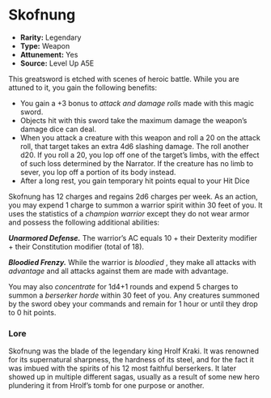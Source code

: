 
# Skofnung

* **Rarity:** Legendary
* **Type:** Weapon
* **Attunement:** Yes
* **Source:** Level Up A5E


This greatsword is etched with scenes of heroic battle. While you are attuned to it, you gain the following benefits:

* You gain a +3 bonus to _attack and damage rolls_  made with this magic sword.
* Objects hit with this sword take the maximum damage the weapon’s damage dice can deal.
* When you attack a creature with this weapon and roll a 20 on the attack roll, that target takes an extra 4d6 slashing damage. The roll another d20\. If you roll a 20, you lop off one of the target’s limbs, with the effect of such loss determined by the Narrator. If the creature has no limb to sever, you lop off a portion of its body instead.
* After a long rest, you gain temporary hit points equal to your Hit Dice

Skofnung has 12 charges and regains 2d6 charges per week. As an action, you may expend 1 charge to summon a warrior spirit within 30 feet of you. It uses the statistics of a _champion warrior_  except they do not wear armor and possess the following additional abilities:

_**Unarmored Defense.**_ The warrior’s AC equals 10 + their Dexterity modifier + their Constitution modifier (total of 18).

_**Bloodied Frenzy.**_ While the warrior is _bloodied_ , they make all attacks with _advantage_  and all attacks against them are made with advantage.

You may also _concentrate_  for 1d4+1 rounds and expend 5 charges to summon a _berserker horde_  within 30 feet of you. Any creatures summoned by the sword obey your commands and remain for 1 hour or until they drop to 0 hit points.

### Lore

Skofnung was the blade of the legendary king Hrolf Kraki. It was renowned for its supernatural sharpness, the hardness of its steel, and for the fact it was imbued with the spirits of his 12 most faithful berserkers. It later showed up in multiple different sagas, usually as a result of some new hero plundering it from Hrolf’s tomb for one purpose or another.
